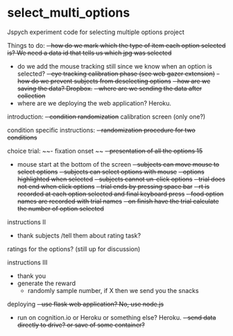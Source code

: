 # select_multi_options
Jspych experiment code for selecting multiple options project

Things to do:
~~- how do we mark which the type of item each option selected is? We need a data id that tells us which jpg was selected~~
- do we add the mouse tracking still since we know when an option is selected?
~~- eye tracking calibration phase (see web gazer extension)~~
~~- how do we prevent subjects from deselecting options~~
~~- how are we saving the data? Dropbox.~~
~~- where are we sending the data after collection~~
- where are we deploying the web application? Heroku.

introduction:
~~- condition randomization~~
calibration screen (only one?)

condition specific instructions:
~~- randomization procedure for two conditions~~

choice trial:
~~- fixation onset ~~
~~- presentation of all the options 15~~
- mouse start at the bottom of the screen
~~- subjects can move mouse to select options~~
~~- subjects can select options with mouse~~
~~- options highlighted when selected~~
~~- subjects cannot un-click options~~
~~- trial does not end when click options~~
~~- trial ends by pressing space bar~~
~~- rt is recorded at each option selected and final keyboard press~~
~~-   food option names are recorded with trial names~~
~~-   on finish have the trial calculate the number of option selected~~

instructions II
- thank subjects /tell them about rating task?

ratings for the options? (still up for discussion)

instructions III
- thank you
- generate the reward
    - randomly sample number, if X then we send you the snacks

deploying
~~- use flask web application? No, use node.js~~
- run on cognition.io or Heroku or something else? Heroku.
~~- send data directly to drive? or save of some container?~~
